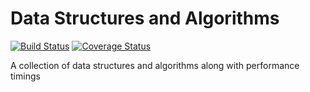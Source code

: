 # Data Structures and Algorithms

[![Build Status](https://travis-ci.org/DetectiveQuack/data-structures-and-algorithms.svg?branch=master)](https://travis-ci.org/DetectiveQuack/data-structures-and-algorithms)
[![Coverage Status](https://coveralls.io/repos/github/DetectiveQuack/data-structures-and-algorithms/badge.svg?branch=master)](https://coveralls.io/github/DetectiveQuack/data-structures-and-algorithms?branch=master)

A collection of data structures and algorithms along with performance timings
